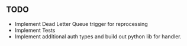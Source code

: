 TODO
----

- Implement Dead Letter Queue trigger for reprocessing
- Implement Tests
- Implement additional auth types and build out python lib for handler.